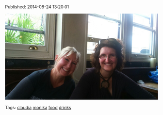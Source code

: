 
# 

Published: 2014-08-24 13:20:01

![](95636419257-0.jpg)

Tags: [claudia](tag-claudia.md) [monika](tag-monika.md) [food](tag-food.md) [drinks](tag-drinks.md)
